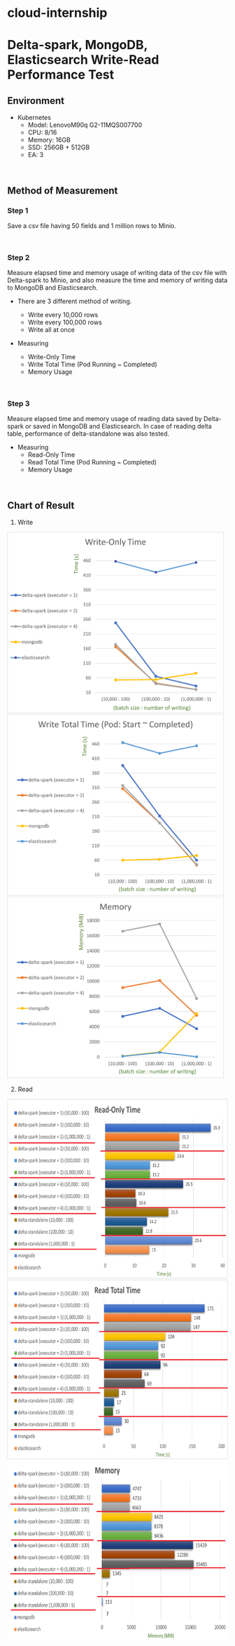 # cloud-internship
# Delta-spark, MongoDB, Elasticsearch Write-Read Performance Test

## Environment

* Kubernetes
  - Model: LenovoM90q G2-11MQS007700
  - CPU: 8/16
  - Memory: 16GB
  - SSD: 256GB + 512GB
  - EA: 3

&nbsp;
## Method of Measurement

### Step 1
Save a csv file having 50 fields and 1 million rows to Minio.

&nbsp;
### Step 2
Measure elapsed time and memory usage of writing data of the csv file with Delta-spark to Minio,
and also measure the time and memory of writing data to MongoDB and Elasticsearch.

- There are 3 different method of writing.
  * Write every 10,000 rows
  * Write every 100,000 rows
  * Write all at once

- Measuring
  * Write-Only Time
  * Write Total Time (Pod Running ~ Completed)
  * Memory Usage

&nbsp;
### Step 3
Measure elapsed time and memory usage of reading data saved by Delta-spark or saved in MongoDB and Elasticsearch.
In case of reading delta table, performance of delta-standalone was also tested.

- Measuring
  * Read-Only Time
  * Read Total Time (Pod Running ~ Completed)
  * Memory Usage

&nbsp;
## Chart of Result

1. Write

<img src="./img/Write-Only-Time.png" width="495px" height="413px" title="Write-Only-Time">
<img src="./img/Write-Total-Time.png" width="495px" height="413px" title="Write-Total-Time">
<img src="./img/Write-Memory.png" width="495px" height="413px" title="Write-Memory">


&nbsp;
2. Read

<img src="./img/Read-Only-Time.png" width="672px" height="409px" title="Read-Only-Time">
<img src="./img/Read-Total-Time.png" width="672px" height="409px" title="Read-Total-Time">
<img src="./img/Read-Memory.png" width="672px" height="409px" title="Read-Memory">
